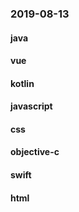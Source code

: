 ### 2019-08-13

#### java

#### vue

#### kotlin

#### javascript

#### css

#### objective-c

#### swift

#### html
